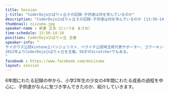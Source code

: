 ```yaml
---
title: Session
j-title: "CoderDojoひばりヶ丘その記録-子供達は何を学んでいるのか"
description: "CoderDojoひばりヶ丘その記録-子供達は何を学んでいるのか [13:50-14:10] 2012年より活動しているCoderDojoひばりヶ丘で、プログラミングを通して子供達は何を学んでいるのか、6年間の記録から厳選エピソードをお届け。"
thumbnail: niizuma.jpg
speaker-name : 新妻 正夫（にいづま まさお）
time-schedule: 13:50-14:10
position: CoderDojoひばりヶ丘 主催
speaker-info: "
サイボウズ公認kintoneエバンジェリスト、ペライチ公認埼玉県代表サポーター、コワーキング協同組合理事。<br>
2012年よりCoderDojoひばりヶ丘を主催。56才のScratcherでもある。
"
facebook : https://www.facebook.com/mniizuma
layout: session
---
```

<p>6年間にわたる記録の中から、小学2年生の少女の4年間にわたる成長の過程を中心に、子供達がなんに気づき学んできたのか、紹介していきます。</p>
